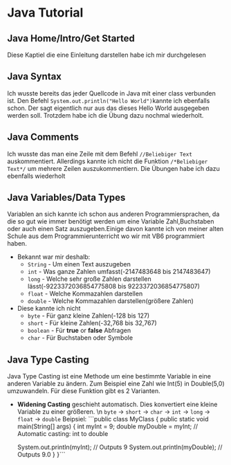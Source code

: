 # Java Tutorial
## Java Home/Intro/Get Started 
Diese Kaptiel die eine Einleitung darstellen habe ich mir durchgelesen
## Java Syntax
Ich wusste bereits das jeder Quellcode in Java mit einer class verbunden ist. Den Befehl ```System.out.println("Hello World")```kannte ich ebenfalls schon. Der sagt eigentlich nur aus das dieses Hello World ausgegeben werden soll. Trotzdem habe ich die Übung dazu nochmal wiederholt.
## Java Comments
Ich wusste das man eine Zeile mit dem Befehl ```//Beliebiger Text``` auskommentiert. Allerdings kannte ich nicht die Funktion ```/*Beliebiger Text*/``` um mehrere Zeilen auszukommentiern. Die Übungen habe ich dazu ebenfalls wiederholt
## Java Variables/Data Types
Variablen an sich kannte ich schon aus anderen Programmiersprachen, da die so gut wie immer benötigt werden um eine Variable Zahl,Buchstaben oder auch einen Satz auszugeben.Einige davon kannte ich von meiner alten Schule aus dem Programmierunterricht wo wir mit VB6 programmiert haben. 
* Bekannt war mir deshalb:
  * ```String``` - Um einen Text auszugeben
  * ```int``` - Was ganze Zahlen umfasst(-2147483648 bis 2147483647)
  * ```long``` - Welche sehr große Zahlen darstellen lässt(-9223372036854775808 bis 9223372036854775807)
  * ```float``` - Welche Kommazahlen darstellen
  * ```double``` - Welche Kommazahlen darstellen(größere Zahlen)
* Diese kannte ich nicht
  * ```byte``` - Für ganz kleine Zahlen(-128 bis 127)
  * ```short``` - Für kleine Zahlen(-32,768 bis 32,767)
  * ```boolean``` - Für **true** or **false** Abfragen
  * ```char``` - Für Buchstaben oder Symbole
## Java Type Casting
Java Type Casting ist eine Methode um eine bestimmte Variable in eine anderen Variable zu ändern. Zum Beispiel eine Zahl wie Int(5) in Double(5,0) umzuwandeln. Für diese Funktion gibt es 2 Varianten.
* **Widening Casting** geschieht automatisch. Dies konvertiert eine kleine Variable zu einer größeren. \n
```byte``` -> ```short``` -> ```char``` -> ```int``` -> ```long``` -> ```float``` -> ```double```
Beipsiel: ```public class MyClass {
  public static void main(String[] args) {
    int myInt = 9;
    double myDouble = myInt; // Automatic casting: int to double

    System.out.println(myInt);      // Outputs 9
    System.out.println(myDouble);   // Outputs 9.0
  }
}```
